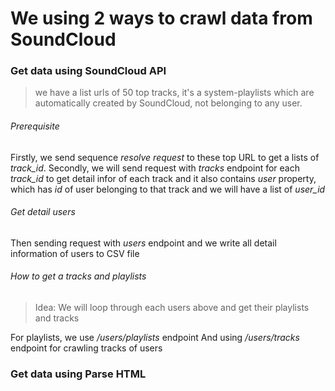# We using 2 ways to crawl data from SoundCloud
### Get data using SoundCloud API
> we have a list urls of 50 top tracks, it's a system-playlists which are automatically created by SoundCloud, not belonging to any user.
###### Prerequisite
Firstly, we send sequence *resolve request* to these top URL to get a lists of *track_id*.
Secondly, we will send request with *tracks* endpoint for each *track_id* to get detail infor of each track and it also contains *user* property, which has *id* of user belonging to that track and we will have a list of *user_id*
###### Get detail users
Then sending request with *users* endpoint and we write all detail information of users to CSV file

###### How to get a tracks and playlists
> Idea: We will loop through each users above and get their playlists and tracks

For playlists, we use */users/playlists* endpoint
And using */users/tracks* endpoint for crawling tracks of users

### Get data using Parse HTML
